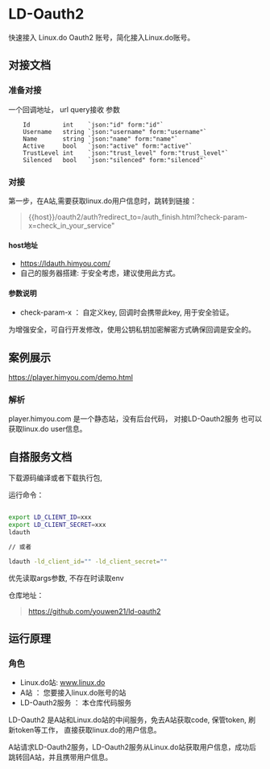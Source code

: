 # LD-Oauth2

快速接入 Linux.do Oauth2 账号，简化接入Linux.do账号。

## 对接文档

### 准备对接
 一个回调地址， url query接收 参数
```text
	Id         int    `json:"id" form:"id"`
	Username   string `json:"username" form:"username"`
	Name       string `json:"name" form:"name"`
	Active     bool   `json:"active" form:"active"`
	TrustLevel int    `json:"trust_level" form:"trust_level"`
	Silenced   bool   `json:"silenced" form:"silenced"`
```

### 对接

第一步，在A站,需要获取linux.do用户信息时，跳转到链接：

> {{host}}/oauth2/auth?redirect_to=/auth_finish.html?check-param-x=check_in_your_service"

#### host地址
- https://ldauth.himyou.com/
- 自己的服务器搭建: 于安全考虑，建议使用此方式。

#### 参数说明 
 - check-param-x ： 自定义key, 回调时会携带此key, 用于安全验证。

为增强安全，可自行开发修改，使用公钥私钥加密解密方式确保回调是安全的。


## 案例展示

https://player.himyou.com/demo.html


### 解析
player.himyou.com 是一个静态站，没有后台代码， 对接LD-Oauth2服务 也可以获取linux.do user信息。


## 自搭服务文档
下载源码编译或者下载执行包, 

运行命令：
```bash

export LD_CLIENT_ID=xxx
export LD_CLIENT_SECRET=xxx
ldauth

// 或者

ldauth -ld_client_id="" -ld_client_secret=""


```
优先读取args参数, 不存在时读取env

仓库地址：
 > https://github.com/youwen21/ld-oauth2


## 运行原理

### 角色
- Linux.do站: www.linux.do
- A站 ： 您要接入linux.do账号的站
- LD-Oauth2服务 ： 本仓库代码服务

LD-Oauth2 是A站和Linux.do站的中间服务，免去A站获取code,  保管token, 刷新token等工作， 直接获取linux.do的用户信息。

A站请求LD-Oauth2服务，LD-Oauth2服务从Linux.do站获取用户信息，成功后 跳转回A站，并且携带用户信息。


